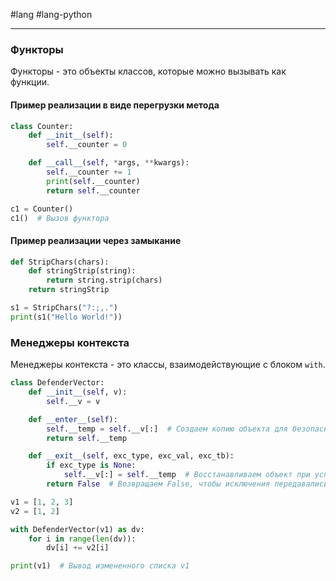 #lang #lang-python 

---
### Функторы
Функторы - это объекты классов, которые можно вызывать как функции.

#### Пример реализации в виде перегрузки метода
```python
class Counter:
    def __init__(self):
        self.__counter = 0

    def __call__(self, *args, **kwargs):
        self.__counter += 1
        print(self.__counter)
        return self.__counter

c1 = Counter()
c1()  # Вызов функтора
```

#### Пример реализации через замыкание
```python
def StripChars(chars):
    def stringStrip(string):
        return string.strip(chars)
    return stringStrip

s1 = StripChars("?:;,.")
print(s1("Hello World!"))
```

### Менеджеры контекста
Менеджеры контекста - это классы, взаимодействующие с блоком `with`.

```python
class DefenderVector:
    def __init__(self, v):
        self.__v = v

    def __enter__(self):
        self.__temp = self.__v[:]  # Создаем копию объекта для безопасных изменений
        return self.__temp

    def __exit__(self, exc_type, exc_val, exc_tb):
        if exc_type is None:
            self.__v[:] = self.__temp  # Восстанавливаем объект при успешном выполнении блока
        return False  # Возвращаем False, чтобы исключения передавались дальше

v1 = [1, 2, 3]
v2 = [1, 2]

with DefenderVector(v1) as dv:
    for i in range(len(dv)):
        dv[i] += v2[i]

print(v1)  # Вывод измененного списка v1
```
